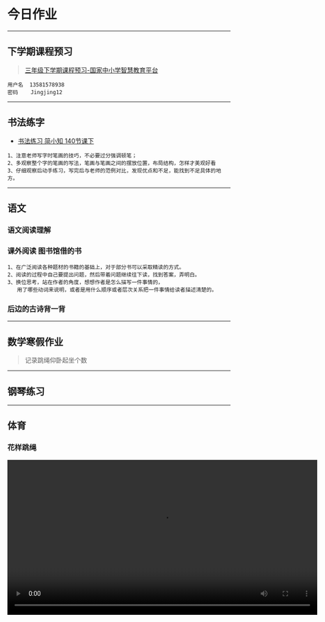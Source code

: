 
# 今日作业
----

## 下学期课程预习

> [三年级下学期课程预习-国家中小学智慧教育平台](https://basic.smartedu.cn/syncClassroom?defaultTag=e7bbb2de-0590-11ed-9c79-92fc3b3249d5%2Fe7bbd372-0590-11ed-9c79-92fc3b3249d5%2F6a749654-0772-11ed-ac74-092ab92074e6%2F44bee8bc-54e6-11ed-9c34-850ba61fa9f4%2Fff8080814371757b014390f883db0453&reportHistory=true)
```
用户名  13581578938  
密码    Jingjing12
```

---
## 书法练字
- [书法练习 简小知 140节课下](http://192.168.1.111/F/学习资源(书法)/140节课下) <br>
```
1、注意老师写字时笔画的技巧，不必要过分强调顿笔；
2、多观察整个字的笔画的写法，笔画与笔画之间的摆放位置，布局结构，怎样才美观好看
3、仔细观察后动手练习，写完后与老师的范例对比，发现优点和不足，能找到不足具体的地方。
```
----
## 语文

### 语文阅读理解

### 课外阅读 图书馆借的书
```
1、在广泛阅读各种题材的书籍的基础上，对于部分书可以采取精读的方式。
2、阅读的过程中自己要提出问题，然后带着问题继续往下读，找到答案，弄明白。
3、换位思考，站在作者的角度，想想作者是怎么描写一件事情的，
   用了哪些动词来说明，或者是用什么顺序或者层次关系把一件事情给读者描述清楚的。
```

### 后边的古诗背一背

---
## 数学寒假作业
> 记录跳绳仰卧起坐个数

-----
## 钢琴练习

---
## 体育
### 花样跳绳
<video width="700" height="auto" id="video" controls="" >
      <source id="mp4" src="Physical/RopeSkipping.mp4" type="video/mp4">
</videos>
----


